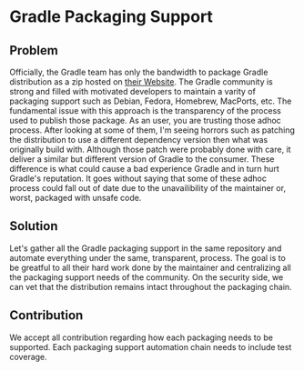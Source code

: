 # Gradle Packaging Support
## Problem
Officially, the Gradle team has only the bandwidth to package Gradle distribution as a zip hosted on [their Website](https://gradle.org/install/). The Gradle community is strong and filled with motivated developers to maintain a varity of packaging support such as Debian, Fedora, Homebrew, MacPorts, etc. The fundamental issue with this approach is the transparency of the process used to publish those package. As an user, you are trusting those adhoc process. After looking at some of them, I'm seeing horrors such as patching the distribution to use a different dependency version then what was originally build with. Although those patch were probably done with care, it deliver a similar but different version of Gradle to the consumer. These difference is what could cause a bad experience Gradle and in turn hurt Gradle's reputation. It goes without saying that some of these adhoc process could fall out of date due to the unavailibility of the maintainer or, worst, packaged with unsafe code.

## Solution
Let's gather all the Gradle packaging support in the same repository and automate everything under the same, transparent, process. The goal is to be greatful to all their hard work done by the maintainer and centralizing all the packaging support needs of the community. On the security side, we can vet that the distribution remains intact throughout the packaging chain.

## Contribution
We accept all contribution regarding how each packaging needs to be supported. Each packaging support automation chain needs to include test coverage.

